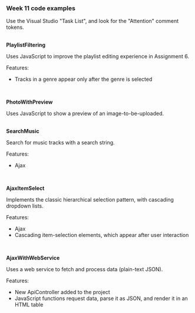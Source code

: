 ### Week 11 code examples  

Use the Visual Studio "Task List", and look for the "Attention" comment tokens.  
<br>

**PlaylistFiltering**

Uses JavaScript to improve the playlist editing experience in Assignment 6.  

Features:
- Tracks in a genre appear only after the genre is selected  
<br>

**PhotoWithPreview**

Uses JavaScript to show a preview of an image-to-be-uploaded.  
<br>

**SearchMusic**

Search for music tracks with a search string.  

Features:
- Ajax  
<br>

**AjaxItemSelect**

Implements the classic hierarchical selection pattern, with cascading dropdown lists.  

Features:
- Ajax
- Cascading item-selection elements, which appear after user interaction  
<br>

**AjaxWithWebService**

Uses a web service to fetch and process data (plain-text JSON).  

Features:
- New ApiController added to the project
- JavaScript functions request data, parse it as JSON, and render it in an HTML table  
